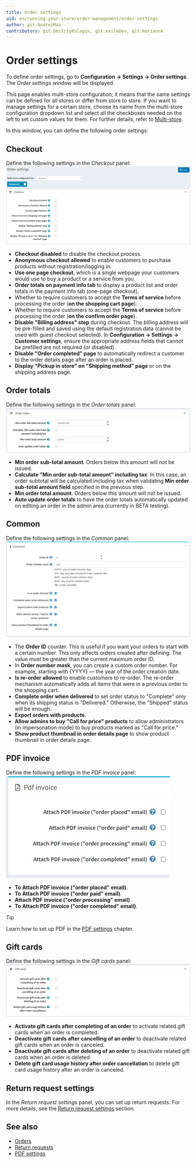 ```yaml
---
title: Order settings
uid: en/running-your-store/order-management/order-settings
author: git.AndreiMaz
contributors: git.DmitriyKulagin, git.exileDev, git.mariannk
---
```


# Order settings

To define order settings, go to **Configuration → Settings → Order settings**. The *Order settings* window will be displayed.

This page enables multi-store configuration; it means that the same settings can be defined for all stores or differ from store to store. If you want to manage settings for a certain store, choose its name from the multi-store configuration dropdown list and select all the checkboxes needed on the left to set custom values for them. For further details, refer to [Multi-store](xref:en/getting-started/advanced-configuration/multi-store).

In this window, you can define the following order settings:

## Checkout

Define the following settings in the *Checkout* panel:
![Checkout](_static/order-settings/checkout.jpg)

* **Checkout disabled** to disable the checkout process.
* **Anonymous checkout allowed** to enable customers to purchase products without registration/logging in.
* **Use one page checkout**, which is a single webpage your customers would use to buy a product or a service from you.
* **Order totals on payment info tab** to display a product list and order totals in the payment info tab (one-page checkout).
* Whether to require customers to accept the **Terms of service** before processing the order (**on the shopping cart page**).
* Whether to require customers to accept the **Terms of service** before processing the order (**on the confirm order page**).
* **Disable "Billing address" step** during checkout. The billing address will be pre-filled and saved using the default registration data (cannot be used with guest checkout selected). In **Configuration → Settings → Customer settings**, ensure the appropriate address fields that cannot be prefilled are not required (or disabled).
* **Disable "Order completed" page** to automatically redirect a customer to the order details page after an order is placed.
* **Display "Pickup in store" on "Shipping method" page** or on the shipping address page.

## Order totals

Define the following settings in the *Order totals* panel:
![Totals](_static/order-settings/totals.jpg)

* **Min order sub-total amount**. Orders below this amount will not be issued.
* **Calculate "Min order sub-total amount" including tax**. In this case, an order subtotal will be calculated including tax when validating **Min order sub-total amount field** specified in the previous step.
* **Min order total amount**. Orders below this amount will not be issued.
* **Auto update order totals** to have the order totals automatically updated on editing an order in the admin area (currently in BETA testing).

## Common

Define the following settings in the *Common* panel:
![Common](_static/order-settings/common.jpg)

* The **Order ID** counter. This is useful if you want your orders to start with a certain number. This only affects orders created after defining. The value must be greater than the current maximum order ID.
* In **Order number mask**, you can create a custom order number. For example, starting with {YYYY} — the year of the order creation date.
* **Is re-order allowed** to enable customers to re-order. The re-order mechanism automatically adds all items that were in a previous order to the shopping cart.
* **Complete order when delivered** to set order status to "Complete" only when its shipping status is "Delivered." Otherwise, the "Shipped" status will be enough.
* **Export orders with products**.
* **Allow admins to buy "Call for price" products** to allow administrators (in impersonation mode) to buy products marked as "Call for price."
* **Show product thumbnail in order details page** to show product thumbnail in order details page.

## PDF invoice

Define the following settings in the *PDF invoice* panel:
![PDF invoice](_static/order-settings/pdf-invoice.jpg)

* **To Attach PDF invoice ("order placed" email)**.
* **To Attach PDF invoice ("order paid" email)**.
* **Attach PDF invoice ("order processing" email)**.
* **To Attach PDF invoice ("order completed" email)**.

> [!TIP]
>
> Learn how to set up PDF in the [PDF settings](xref:en/getting-started/advanced-configuration/pdf-settings) chapter.

## Gift cards

Define the following settings in the *Gift cards* panel:
![Gift cards](_static/order-settings/gift-cards.jpg)

* **Activate gift cards after completing of an order** to activate related gift cards when an order is completed.
* **Deactivate gift cards after cancelling of an order** to deactivate related gift cards when an order is canceled.
* **Deactivate gift cards after deleting of an order** to deactivate related gift cards when an order is deleted.
* **Delete gift card usage history after order cancellation** to delete gift card usage history after an order is canceled.

## Return request settings

In the *Return request settings* panel, you can set up return requests. For more details, see the [Return request settings](xref:en/running-your-store/order-management/return-requests#return-request-settings) section.

## See also

* [Orders](xref:en/running-your-store/order-management/orders)
* [Return requests](xref:en/running-your-store/order-management/return-requests)
* [PDF settings](xref:en/getting-started/advanced-configuration/pdf-settings)
